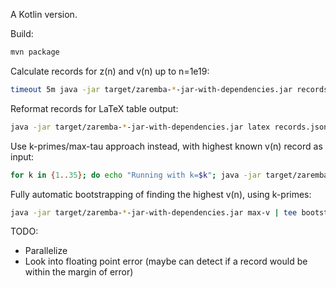 A Kotlin version.

Build:

```bash
mvn package
```

Calculate records for z(n) and v(n) up to n=1e19:

```bash
timeout 5m java -jar target/zaremba-*-jar-with-dependencies.jar records 10000000000000000000 | tee -a records.json
```

Reformat records for LaTeX table output:

```bash
java -jar target/zaremba-*-jar-with-dependencies.jar latex records.json > records.latex
```

Use k-primes/max-tau approach instead, with highest known v(n) record as input:

```bash
for k in {1..35}; do echo "Running with k=$k"; java -jar target/zaremba-*-jar-with-dependencies.jar k-primes --V 1.7059578102443238 --k $k; echo; echo; done | tee kprimes.txt
```

Fully automatic bootstrapping of finding the highest v(n), using k-primes:

```bash
java -jar target/zaremba-*-jar-with-dependencies.jar max-v | tee bootstrapping.txt
```

TODO:

- Parallelize
- Look into floating point error (maybe can detect if a record would be within
  the margin of error)

